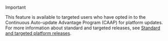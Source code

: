 > [!IMPORTANT]
> This feature is available to targeted users who have opted in to the Continuous Auto-update Advantage Program (CAAP) for platform updates. For more information about standard and targeted releases, see [Standard and targeted platform releases](../../get-started/public-preview-releases.md).
